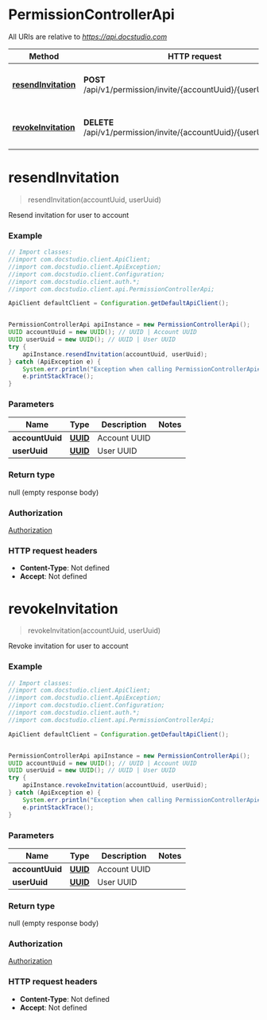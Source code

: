 # PermissionControllerApi

All URIs are relative to *https://api.docstudio.com*

Method | HTTP request | Description
------------- | ------------- | -------------
[**resendInvitation**](PermissionControllerApi.md#resendInvitation) | **POST** /api/v1/permission/invite/{accountUuid}/{userUuid}/resend | Resend invitation for user to account
[**revokeInvitation**](PermissionControllerApi.md#revokeInvitation) | **DELETE** /api/v1/permission/invite/{accountUuid}/{userUuid} | Revoke invitation for user to account

<a name="resendInvitation"></a>
# **resendInvitation**
> resendInvitation(accountUuid, userUuid)

Resend invitation for user to account

### Example
```java
// Import classes:
//import com.docstudio.client.ApiClient;
//import com.docstudio.client.ApiException;
//import com.docstudio.client.Configuration;
//import com.docstudio.client.auth.*;
//import com.docstudio.client.api.PermissionControllerApi;

ApiClient defaultClient = Configuration.getDefaultApiClient();


PermissionControllerApi apiInstance = new PermissionControllerApi();
UUID accountUuid = new UUID(); // UUID | Account UUID
UUID userUuid = new UUID(); // UUID | User UUID
try {
    apiInstance.resendInvitation(accountUuid, userUuid);
} catch (ApiException e) {
    System.err.println("Exception when calling PermissionControllerApi#resendInvitation");
    e.printStackTrace();
}
```

### Parameters

Name | Type | Description  | Notes
------------- | ------------- | ------------- | -------------
 **accountUuid** | [**UUID**](.md)| Account UUID |
 **userUuid** | [**UUID**](.md)| User UUID |

### Return type

null (empty response body)

### Authorization

[Authorization](../README.md#Authorization)

### HTTP request headers

 - **Content-Type**: Not defined
 - **Accept**: Not defined

<a name="revokeInvitation"></a>
# **revokeInvitation**
> revokeInvitation(accountUuid, userUuid)

Revoke invitation for user to account

### Example
```java
// Import classes:
//import com.docstudio.client.ApiClient;
//import com.docstudio.client.ApiException;
//import com.docstudio.client.Configuration;
//import com.docstudio.client.auth.*;
//import com.docstudio.client.api.PermissionControllerApi;

ApiClient defaultClient = Configuration.getDefaultApiClient();


PermissionControllerApi apiInstance = new PermissionControllerApi();
UUID accountUuid = new UUID(); // UUID | Account UUID
UUID userUuid = new UUID(); // UUID | User UUID
try {
    apiInstance.revokeInvitation(accountUuid, userUuid);
} catch (ApiException e) {
    System.err.println("Exception when calling PermissionControllerApi#revokeInvitation");
    e.printStackTrace();
}
```

### Parameters

Name | Type | Description  | Notes
------------- | ------------- | ------------- | -------------
 **accountUuid** | [**UUID**](.md)| Account UUID |
 **userUuid** | [**UUID**](.md)| User UUID |

### Return type

null (empty response body)

### Authorization

[Authorization](../README.md#Authorization)

### HTTP request headers

 - **Content-Type**: Not defined
 - **Accept**: Not defined

